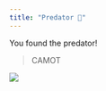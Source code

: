 ```yaml
---
title: "Predator 🦁"
---
```


You found the predator! 

> CAMOT

<!--![](https://img.shields.io/static/v1?label=CLUE:&message=CAMOT&color=9fc&style=for-the-badge)-->

![](/images/predator.png)
